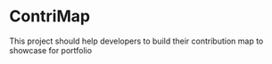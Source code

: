 # ContriMap
This project should help developers to build their contribution map to showcase for portfolio
